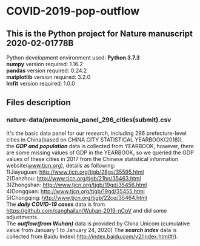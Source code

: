 # COVID-2019-pop-outflow
## This is the Python project for Nature manuscript 2020-02-01778B  
Python development environment used: **Python 3.7.3**  
**numpy** version required: 1.16.2  
**pandas** version required: 0.24.2  
**matplotlib** version required: 3.2.0  
**lmfit** version required: 1.0.0

## Files description
### nature-data/pneumonia_panel_296_cities(submit).csv 
It's the basic data panel for our research, including 296 prefecture-level cities in China(based on CHINA CITY STATISTICAL YEARBOOK(2018)).  
the ***GDP and population*** data is collected from YEARBOOK, however, there are some missing values of GDP in the YEARBOOK, so we queried the GDP values of these cities in 2017 from the Chinese statistical information website(www.tjcn.org), details as following:  
1)Jiayuguan: http://www.tjcn.org/tjgb/28gs/35595.html  
2)Danzhou: http://www.tjcn.org/tjgb/21hn/35463.html  
3)Zhongshan: http://www.tjcn.org/tjgb/19gd/35456.html  
4)Dongguan: http://www.tjcn.org/tjgb/19gd/35455.html  
5)Chongqing: http://www.tjcn.org/tjgb/22cq/35464.html  
The ***daily COVID-19 cases*** data is from https://github.com/canghailan/Wuhan-2019-nCoV and did some adjustments.  
The ***outflow(from Wuhan)*** data is provided by China Unicom (cumulative value from January 1 to January 24, 2020)
The ***search index*** data is collected from Baidu Index( http://index.baidu.com/v2/index.html#/).  
